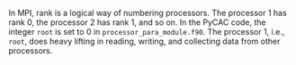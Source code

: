 
In MPI, rank is a logical way of numbering processors. The processor 1 has rank 0, the processor 2 has rank 1, and so on. In the PyCAC code, the integer `root` is set to 0 in `processor_para_module.f90`. The processor 1, i.e., `root`, does heavy lifting in reading, writing, and collecting data from other processors.